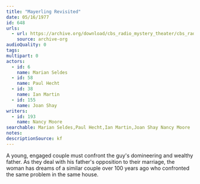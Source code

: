 ```yaml
---
title: "Mayerling Revisited"
date: 05/16/1977
id: 648
urls: 
  - url: https://archive.org/download/cbs_radio_mystery_theater/cbs_radio_mystery_theater-0601-0650.zip/cbs_radio_mystery_theater-0601-0650%2Fcbsrmt_0648_the_mayerling_revisited.mp3
    source: archive-org
audioQuality: 0
tags: 
multipart: 0
actors:  
  - id: 6
    name: Marian Seldes  
  - id: 58
    name: Paul Hecht  
  - id: 38
    name: Ian Martin  
  - id: 155
    name: Joan Shay
writers:  
  - id: 193
    name: Nancy Moore
searchable: Marian Seldes,Paul Hecht,Ian Martin,Joan Shay Nancy Moore
notes: 
descriptionSource: kf
---
```

A young, engaged couple must confront the guy's domineering and wealthy father. As they deal with his father's opposition to their marriage, the woman has dreams of a similar couple over 100 years ago who confronted the same problem in the same house.